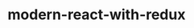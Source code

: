 # modern-react-with-redux

<br>
<img src"https://github.com/Harnoorsingh5/modern-react-with-redux/tree/master/images/AppComponent.png"/>
<br>
